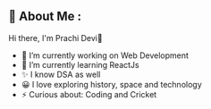 
## 💫 About Me : 

Hi there, I'm Prachi Devi👋

- 🔭 I’m currently working on Web Development
- 🌱 I’m currently learning ReactJs
- ✨ I know DSA as well
- 😀 I love exploring history, space and technology
- ⚡ Curious about: Coding and Cricket        
